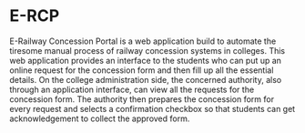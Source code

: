 # E-RCP

E-Railway Concession Portal is a web application build to automate the tiresome manual process of railway concession systems in colleges. This web application provides an interface to the students who can put up an online request for the concession form and then fill up all the essential details. On the college administration side, the concerned authority, also through an application interface, can view all the requests for the concession form. The authority then prepares the concession form for every request and selects a confirmation checkbox so that students can get acknowledgement to collect the approved form.
